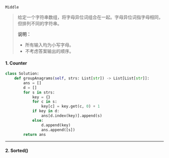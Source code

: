 `Middle`

> 给定一个字符串数组，将字母异位词组合在一起。字母异位词指字母相同，但排列不同的字符串。
>
> **说明：**
>
> - 所有输入均为小写字母。
> - 不考虑答案输出的顺序。

#### 1. Counter

```python
class Solution:
    def groupAnagrams(self, strs: List[str]) -> List[List[str]]:
        ans = []
        d = []
        for s in strs:
            key = {}
            for c in s:
                key[c] = key.get(c, 0) + 1
            if key in d:
                ans[d.index(key)].append(s)
            else:
                d.append(key)
                ans.append([s])
        return ans
```

---

#### 2. Sorted()

```python

```

